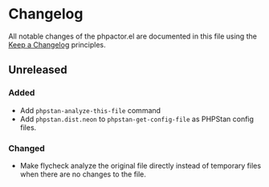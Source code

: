 # Changelog

All notable changes of the phpactor.el are documented in this file using the [Keep a Changelog](https://keepachangelog.com/) principles.

## Unreleased

### Added

* Add `phpstan-analyze-this-file` command
* Add `phpstan.dist.neon` to `phpstan-get-config-file` as PHPStan config files.

### Changed

* Make flycheck analyze the original file directly instead of temporary files when there are no changes to the file.

